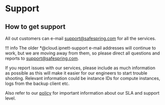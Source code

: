 # Support

## How to get support

All out customers can e-mail support@safespring.com for all the services.

!!! info
    The older *@cloud.ipnett-support e-mail addresses will continue to work,
    but we are moving away from them, so please direct all questions and
    reports to support@safespring.com.

If you report issues with our services, please include as much information as
possible as this will make it easier for our engineers to start trouble
shooting. Relevant information could be instance IDs for compute instances, logs
from the backup client etc.

Also refer to our [policy](../policies) for important information about our SLA and
support level.